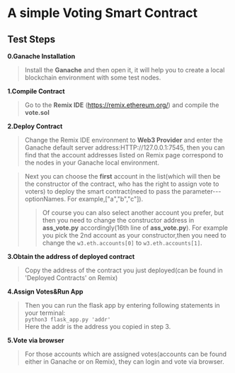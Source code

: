 A simple Voting Smart Contract
================================

Test Steps
----------

**0.Ganache Installation**
>Install the **Ganache** and then open it, it will help you to create a local blockchain environment with some test nodes.


**1.Compile Contract**
>Go to the **Remix IDE** (https://remix.ethereum.org/) and compile the **vote.sol**


**2.Deploy Contract**
>Change the Remix IDE environment to **Web3 Provider**  and enter the Ganache default server address:HTTP://127.0.0.1:7545, then you can find that the account addresses listed on Remix page correspond to the nodes in your Ganache local environment.   

>Next you can choose the **first** account in the list(which will then be the constructor of the contract, who has the right to assign vote to voters) to deploy the smart contract(need to pass the parameter---optionNames. For example,["a","b","c"]). 
>>Of course you can also select another account you prefer, but then you need to change the constructor address in **ass_vote.py** accordingly(16th line of **ass_vote.py**). For example you pick the 2nd account as your constructor,then you need to change the `w3.eth.accounts[0]` to `w3.eth.accounts[1]`.

  
**3.Obtain the address of deployed contract**
>Copy the address of the contract you just deployed(can be found in 'Deployed Contracts' on Remix)

**4.Assign Votes&Run App**
>Then you can run the flask app by entering following statements in your terminal:  
`python3 flask_app.py 'addr' `  
Here the addr is the address you copied in step 3.

 
**5.Vote via browser**
>For those accounts which are assigned votes(accounts can be found either in Ganache or on Remix), they can login and vote via browser.



